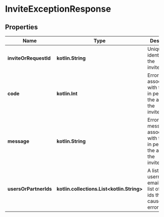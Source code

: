 
# InviteExceptionResponse

## Properties
| Name | Type | Description | Notes |
| ------------ | ------------- | ------------- | ------------- |
| **inviteOrRequestId** | **kotlin.String** | Unique identifier of the invite/request. |  [optional] |
| **code** | **kotlin.Int** | Error code associated with the error in performing the action on the invite/request. |  [optional] |
| **message** | **kotlin.String** | Error message associated with the error in performing the action on the invite/request. |  [optional] |
| **usersOrPartnerIds** | **kotlin.collections.List&lt;kotlin.String&gt;** | A list of users&#39; usernames or emails OR a list of partner ids that caused the error. |  [optional] |



